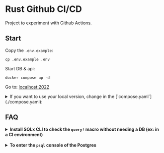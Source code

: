 # Rust Github CI/CD

Project to experiment with Github Actions.

## Start

Copy the `.env.example`:

```shell
cp .env.example .env
```

Start DB & api:

```shell
docker compose up -d
```

Go to: [localhost:2022](http://localhost:2022/_health)

<details>
	<summary>
		If you want to use your local version, change in the [`compose.yaml`](./compose.yaml):
	</summary>

```yaml
services:
  api:
    image: ghcr.io/lapsus-ord/city-api:latest
  # ...
```

by:

```yaml
services:
  api:
    build:
      context: .
      target: production
    # ...
```

</details>

## FAQ

<details>
	<summary>
		<strong>
			Install SQLx CLI to check the <code>query!</code> macro without
			needing a DB (ex: in a CI environment)
		</strong>
	</summary>

> ️ℹ️ Not needed with Docker

```shell
cargo install sqlx-cli
```

Source: [Enable building in "offline mode" with `query!()`
](https://github.com/launchbadge/sqlx/tree/main/sqlx-cli#enable-building-in-offline-mode-with-query)

</details>

<br>

<details>
	<summary><strong>To enter the <code>psql</code> console of the Postgres</strong></summary>

```shell
docker compose exec -e PGPASSWORD=CHANGEME -it db psql -U city-api city-db
```

</details>
